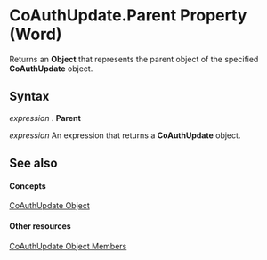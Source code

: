 
# CoAuthUpdate.Parent Property (Word)

Returns an  **Object** that represents the parent object of the specified **CoAuthUpdate** object.


## Syntax

 _expression_ . **Parent**

 _expression_ An expression that returns a **CoAuthUpdate** object.


## See also


#### Concepts


[CoAuthUpdate Object](c00e5029-2e4b-97c0-33d3-86fdc53df535.md)
#### Other resources


[CoAuthUpdate Object Members](6771c7af-b532-c2d2-d5fb-917a3d0fcb1f.md)
